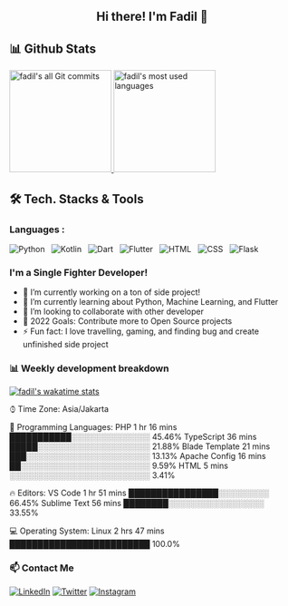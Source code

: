 <div align="center">
  <h2>Hi there! I'm Fadil 👋</h2>
</div>


## 📊️&nbsp;Github Stats

<a href="https://github.com/fadil-21">
  <img alt="fadil's all Git commits" height="180em" src="https://github-readme-stats.vercel.app/api?username=fadil-21&show_icons=true&theme=radical&include_all_commits=true&count_private=true" />
  <img alt="fadil's most used languages" height="180em" src="https://github-readme-stats.vercel.app/api/top-langs/?username=fadil-21&layout=compact&theme=radical&hide=shards,shaderlab,hlsl,html,css&langs_count=6" />
</a>

## 🛠 Tech. Stacks & Tools

### Languages :

<img alt="Python" src="https://img.shields.io/badge/Python-14354C?style=for-the-badge&logo=python&logoColor=white" />&nbsp;&nbsp;
<img alt="Kotlin" src="https://img.shields.io/badge/Kotlin-0095D5?&style=for-the-badge&logo=kotlin&logoColor=white" />&nbsp;&nbsp;
<img alt="Dart" src="https://img.shields.io/badge/Dart-0175C2?style=for-the-badge&logo=dart&logoColor=white" />&nbsp;&nbsp;
<img alt="Flutter" src="https://img.shields.io/badge/Flutter-02569B?style=for-the-badge&logo=flutter&logoColor=white" />&nbsp;&nbsp;
<img alt="HTML" src="https://img.shields.io/badge/HTML5-E34F26?style=for-the-badge&logo=html5&logoColor=white" />&nbsp;&nbsp;
<img alt="CSS" src="https://img.shields.io/badge/CSS3-1572B6?style=for-the-badge&logo=css3&logoColor=white" />&nbsp;&nbsp;
<img alt="Flask" src="https://img.shields.io/badge/Flask-000000?style=for-the-badge&logo=flask&logoColor=white" />&nbsp;&nbsp;

<!--**fadil-21/fadil-21** is a ✨ _special_ ✨ repository because its `README.md` (this file) appears on your GitHub profile.

Here are some ideas to get you started:-->

### I'm a Single Fighter Developer!

- 🔭 I’m currently working on a ton of side project!
- 🌱 I’m currently learning about Python, Machine Learning, and Flutter
- 👯 I’m looking to collaborate with other developer
- 🥅 2022 Goals: Contribute more to Open Source projects
- ⚡ Fun fact: I love travelling, gaming, and finding bug and create unfinished side project 

### 📊 Weekly development breakdown

[![fadil's wakatime stats](https://github-readme-stats.vercel.app/api/wakatime?username=fadil21)](https://github.com/fadil-21/github-readme-stats)

<!--START_SECTION:waka-->
⌚︎ Time Zone: Asia/Jakarta

💬 Programming Languages: 
PHP                      1 hr 16 mins        ███████████░░░░░░░░░░░░░░   45.46% 
TypeScript               36 mins             █████░░░░░░░░░░░░░░░░░░░░   21.88% 
Blade Template           21 mins             ███░░░░░░░░░░░░░░░░░░░░░░   13.13% 
Apache Config            16 mins             ██░░░░░░░░░░░░░░░░░░░░░░░   9.59% 
HTML                     5 mins              ░░░░░░░░░░░░░░░░░░░░░░░░░   3.41%

🔥 Editors: 
VS Code                  1 hr 51 mins        ████████████████░░░░░░░░░   66.45% 
Sublime Text             56 mins             ████████░░░░░░░░░░░░░░░░░   33.55%

💻 Operating System: 
Linux                    2 hrs 47 mins       █████████████████████████   100.0%

<!--END_SECTION:waka-->

### 📫 Contact Me
[![LinkedIn](https://img.shields.io/badge/LinkedIn-0077B5?style=for-the-badge&logo=linkedin&logoColor=white)](https://facebook.com/ryan.hac)
[![Twitter](https://img.shields.io/badge/Twitter-1DA1F2?style=for-the-badge&logo=twitter&logoColor=white)](https://twitter.com/adityafaadil)
[![Instagram](https://img.shields.io/badge/Instagram-E4405F?style=for-the-badge&logo=instagram&logoColor=white)](https://www.instagram.com/adityafaadil/)

